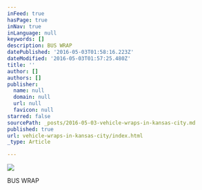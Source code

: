 ```yaml
---
inFeed: true
hasPage: true
inNav: true
inLanguage: null
keywords: []
description: BUS WRAP
datePublished: '2016-05-03T01:58:16.223Z'
dateModified: '2016-05-03T01:57:25.480Z'
title: ''
author: []
authors: []
publisher:
  name: null
  domain: null
  url: null
  favicon: null
starred: false
sourcePath: _posts/2016-05-03-vehicle-wraps-in-kansas-city.md
published: true
url: vehicle-wraps-in-kansas-city/index.html
_type: Article

---
```

![](https://the-grid-user-content.s3-us-west-2.amazonaws.com/fab5cbdd-0fb9-45ac-9734-f8178736e4a2.jpg)

BUS WRAP